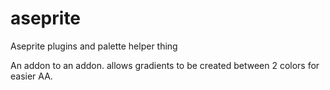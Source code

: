 # aseprite
Aseprite plugins and palette helper thing

An addon to an addon. allows gradients to be created between 2 colors for easier AA.
